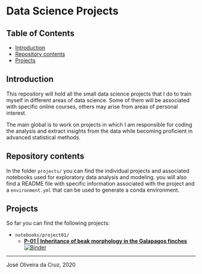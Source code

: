 # Data Science Projects


## Table of Contents


- [Introduction](#introduction)
- [Repository contents](#repository-contents)
- [Projects](#projects)


## Introduction

This repository will hold all the small data science projects that I do to train myself in different areas of data science. Some of them will be associated with specific online courses, others may arise from areas of personal interest.

The main global is to work on projects in which I am responsible for coding the analysis and extract insights from the data while becoming proficient in advanced statistical methods.

## Repository contents

In the folder `projects/` you can find the individual projects and associated notebooks used for exploratory data analysis and modeling. you will also find a README file with specific information associated with the project and a `environment.yml` that can be used to generate a conda environment.


## Projects


So far you can find the following projects:

- `notebooks/project01/`
    - [__P-01 | Inheritance of beak morphology in the Galapagos finches__](https://github.com/joseferncruz/datascience_projects/tree/master/projects/project01) [![Binder](https://mybinder.org/badge_logo.svg)](https://mybinder.org/v2/gh/joseferncruz/datascience_projects.git/master)






---
José Oliveira da Cruz, 2020
